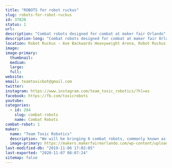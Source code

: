 ```yaml
---
title: "ROBOTS for robot ruckus"
slug: robots-for-robot-ruckus
id: 37820
status: 1
url: 
description: "Combat robots designed for combat at maker fair Orlando"
description-long: "Combat robots designed for combat at maker fair Orlando contains 5 four bots of different sizes"
location: Robot Ruckus - Axe Backwards Heavyweight Arena, Robot Ruckus - Small Arena
image: 
image-primary:
  thumbnail: 
  medium: 
  large: 
  full: 
website: 
email: teamtoxicbot@gmail.com
twitter: 
instagram: https://www.instagram.com/team_toxic_robotics/?hl=es
facebook: https://fb.com/toxicrobots
youtube: 
categories:
  - id: 284
    slug: combat-robots
    name: Combat Robots
combat-robot: 1
maker:
  name: "Team Toxic Robotics"
  description: "We will be bringing 6 combat robots, commonly known as battlebots. We will be fighting them at the battle at maker faire competition hosted at this very event! This event is really special to us because it was our first ever. We will be bringing 6 robots ranging from 150g all the way to 15lbs! Look out for us all of our robots have a hint of green!"
  image-primary: https://makers.makerfaireorlando.com/wp-content/uploads/2016/08/FB_IMG_1472465811728.jpg
last-modified-db: "2019-11-06 17:02:05"
last-exported: "2020-11-07 08:07:24"
sitemap: false
---
```

